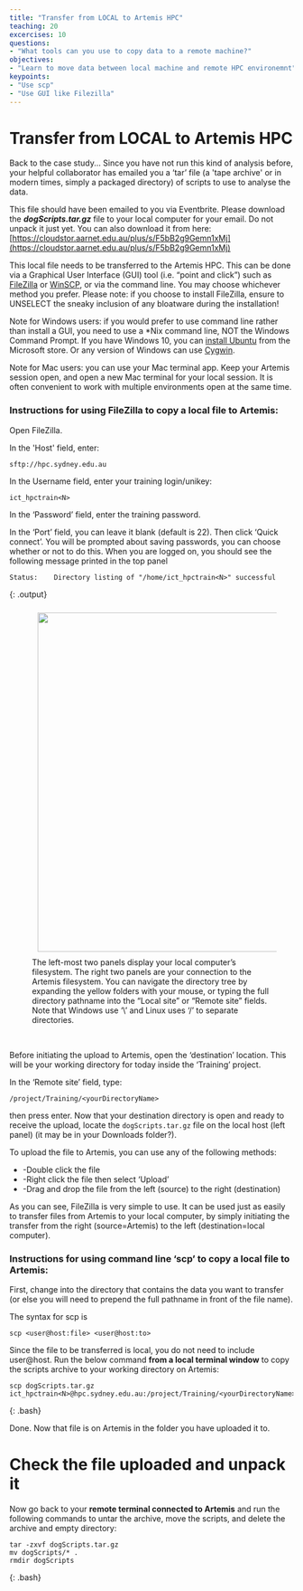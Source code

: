 ```yaml
---
title: "Transfer from LOCAL to Artemis HPC"
teaching: 20
excercises: 10
questions:
- "What tools can you use to copy data to a remote machine?"
objectives:
- "Learn to move data between local machine and remote HPC environemnt"
keypoints:
- "Use scp"
- "Use GUI like Filezilla"
---
```


# Transfer from LOCAL to Artemis HPC

Back to the case study... Since you have not run this kind of analysis before, your helpful collaborator has emailed you a ‘tar’ file (a 'tape archive' or in modern times, simply a packaged directory) of scripts to use to analyse the data. 

This file should have been emailed to you via Eventbrite. Please download the ***dogScripts.tar.gz*** file to your local computer for your email. Do not unpack it just yet. You can also download it from here: [https://cloudstor.aarnet.edu.au/plus/s/F5bB2g9Gemn1xMj](https://cloudstor.aarnet.edu.au/plus/s/F5bB2g9Gemn1xMj)

This local file needs to be transferred to the Artemis HPC. This can be done via a Graphical User Interface (GUI) tool (i.e. “point and click”) such as [FileZilla](https://filezilla-project.org/) or [WinSCP](https://winscp.net/eng/download.php), or via the command line. You may choose whichever method you prefer. Please note: if you choose to install FileZilla, ensure to UNSELECT the sneaky inclusion of any bloatware during the installation!

Note for Windows users: if you would prefer to use command line rather than install a GUI, you need to use a *Nix command line, NOT the Windows Command Prompt. If you have Windows 10, you can [install Ubuntu](https://tutorials.ubuntu.com/tutorial/tutorial-ubuntu-on-windows#0) from the Microsoft store. Or any version of Windows can use [Cygwin](https://www.cygwin.com/).  

Note for Mac users: you can use your Mac terminal app. Keep your Artemis session open, and open a new Mac terminal for your local session. It is often convenient to work with multiple environments open at the same time.

### Instructions for using FileZilla to copy a local file to Artemis:

Open FileZilla. 

In the 'Host' field, enter:
```
sftp://hpc.sydney.edu.au
``` 
In the Username field, enter your training login/unikey:
```
ict_hpctrain<N>
``` 
In the ‘Password’ field, enter the training password.

In the ‘Port’ field, you can leave it blank (default is 22).
Then click ‘Quick connect’. 
You will be prompted about saving passwords, you can choose whether or not to do this. When you are logged on, you should see the following message printed in the top panel
~~~
Status:    Directory listing of "/home/ict_hpctrain<N>" successful
~~~
{: .output}


<figure>
  <img src="{{ page.root }}/fig/pic03_filezilla.PNG" style="margin:10px;width:600px"/>
  <figcaption> The left-most two panels display your local computer’s filesystem. The right two panels are your connection to the Artemis filesystem. You can navigate the directory tree by expanding the yellow folders with your mouse, or typing the full directory pathname into the “Local site” or “Remote site” fields. Note that Windows use ‘\’ and Linux uses ‘/’ to separate directories. 
</figcaption>
</figure><br>


Before initiating the upload to Artemis, open the ‘destination’ location. This will be your working directory for today inside the ‘Training’ project. 

In the ‘Remote site’ field, type:

```
/project/Training/<yourDirectoryName>
```

then press enter. Now that your destination directory is open and ready to receive the upload, locate the ```dogScripts.tar.gz``` file on the local host (left panel) (it may be in your Downloads folder?).

To upload the file to Artemis, you can use any of the following methods:

 * -Double click the file
 * -Right click the file then select ‘Upload’
 * -Drag and drop the file from the left (source) to the right (destination)

As you can see, FileZilla is very simple to use. It can be used just as easily to transfer files from Artemis to your local computer, by simply initiating the transfer from the right (source=Artemis) to the left (destination=local computer). 


### Instructions for using command line ‘scp’ to copy a local file to Artemis:

First, change into the directory that contains the data you want to transfer (or else you will need to prepend the full pathname in front of the file name). 

The syntax for scp is
```
scp <user@host:file> <user@host:to> 
```


Since the file to be transferred is local, you do not need to include user@host. Run the below command **from a local terminal window** to copy the scripts archive to your working directory on Artemis:

~~~
scp dogScripts.tar.gz  ict_hpctrain<N>@hpc.sydney.edu.au:/project/Training/<yourDirectoryName>
~~~
{: .bash}
 
Done. Now that file is on Artemis in the folder you have uploaded it to.


# Check the file uploaded and unpack it

Now go back to your **remote terminal connected to Artemis** and run the following commands to untar the archive, move the scripts, and delete the archive and empty directory:

~~~
tar -zxvf dogScripts.tar.gz 
mv dogScripts/* . 
rmdir dogScripts 
~~~
{: .bash}


